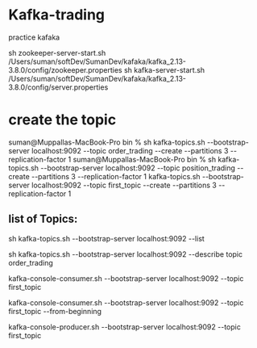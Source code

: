 # Kafka-trading
practice kafaka 


sh zookeeper-server-start.sh /Users/suman/softDev/SumanDev/kafaka/kafka_2.13-3.8.0/config/zookeeper.properties
sh kafka-server-start.sh   /Users/suman/softDev/SumanDev/kafaka/kafka_2.13-3.8.0/config/server.properties

# create the topic 
suman@Muppallas-MacBook-Pro bin % sh kafka-topics.sh --bootstrap-server localhost:9092 --topic order_trading  --create --partitions 3 --replication-factor 1
suman@Muppallas-MacBook-Pro bin % sh kafka-topics.sh --bootstrap-server localhost:9092 --topic position_trading  --create --partitions 3 --replication-factor 1
kafka-topics.sh --bootstrap-server localhost:9092 --topic first_topic --create --partitions 3 --replication-factor 1

list of Topics:
---------------
sh kafka-topics.sh --bootstrap-server localhost:9092 --list

sh kafka-topics.sh --bootstrap-server localhost:9092  --describe topic order_trading 

kafka-console-consumer.sh --bootstrap-server localhost:9092 --topic first_topic

kafka-console-consumer.sh --bootstrap-server localhost:9092 --topic first_topic --from-beginning

kafka-console-producer.sh --bootstrap-server localhost:9092 --topic first_topic

